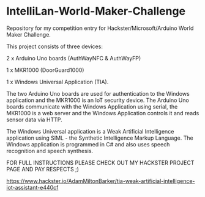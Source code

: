 # IntelliLan-World-Maker-Challenge
Repository for my competition entry for Hackster/Microsoft/Arduino World Maker Challenge.

This project consists of three devices:

2 x Arduino Uno boards (AuthWayNFC & AuthWayFP)

1 x MKR1000 (DoorGuard1000)

1 x Windows Universal Application (TIA).



The two Arduino Uno boards are used for authentication to the Windows application and the MKR1000 is an IoT security device. The Arduino Uno boards communicate with the Windows Application using serial, the MKR1000 is a web server and the Windows Application controls it and reads sensor data via HTTP.

The Windows Universal application is a Weak Artificial Intelligence application using SIML - the Synthetic Intelligence Markup Language. The Windows application is programmed in C# and also uses speech recognition and speech synthesis.

FOR FULL INSTRUCTIONS PLEASE CHECK OUT MY HACKSTER PROJECT PAGE AND PAY RESPECTS ;)

https://www.hackster.io/AdamMiltonBarker/tia-weak-artificial-intelligence-iot-assistant-e440cf
